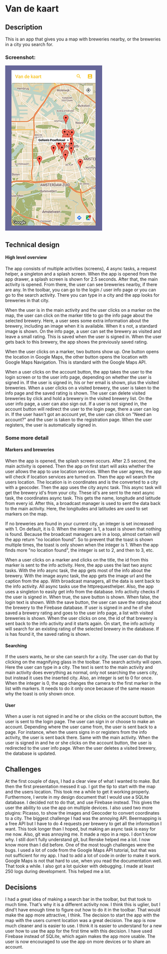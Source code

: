 # Van de kaart

## Description
This is an app that gives you a map with breweries nearby, or the breweries in a city you search for. 

### Screenshot:

![](doc/main_screen.png)


## Technical design
#### High level overview
The app consists of multiple activities (screens), 4 async tasks, a request helper, a singleton and a splash screen.
When the app is opened from the app drawer, a splash screen is shown for 2.5 seconds. After that, the main activity is opened.
From there, the user can see breweries nearby, if there are any. In the toolbar, you can go to the login / user info page or 
you can go to the search activity. There you can type in a city and the app looks for breweries in that city. 

When the user is in the main activity and the user clicks on a marker on the map, the user can click on the marker title to go the info page about the selected
brewery. Here, a user sees some extra information about the brewery, including an image when it is available. When it s not, a standard image is shown. 
On the info page, a user can set the brewery as visited and leave a small rating. This is saved when the user is signed in. When the user gets back to this brewery,
the app shows the previously saved rating. 

When the user clicks on a marker, two buttons show up. One button opens the location in Google Maps, the other button opens the location with Google Maps Navigation.
This is standard with the Google Maps API.

When a user clicks on the account button, the app takes the user to the login screen or to the user info page, depending on whether the user is signed in.
If the user is signed in, his or her email is shown, plus the visited breweries. When a user clicks on a visited brewery, the user is taken to the info page and the
saved rating is shown. The user can delete visited breweries by click and hold a brewery in the visited brewery list. On the user info page, a user can also sign out.
If a user is not signed in, the account button will redirect the user to the login page, there a user can log in. If the user hasn't got an account yet, the user
can click on "Need an account?" and the user is taken to the registration page. When the user registers, the user is automatically signed in. 


### Some more detail
#### Markers and breweries
When the app is opened, the splash screen occurs. After 2.5 second, the main activity is opened. Then the app on first start will asks whether the user allows the app
to use location services. When the user agrees, the app will check if location services are turned on. Then the app wil search the users location. The location is
in coordinates and is the converted to a city with a geocoder. Then the app uses the city async task. This async task will get the brewery id's from your city. 
These id's are sent to the next async task, the coordinates async task. This gets the name, longitude and latitude from every id. After this, a broadcast manager is 
used to sent the data back to the main activity. Here, the longitudes and latitudes are used to set markers on the map. 

If no breweries are found in your current city, an integer is set increased with 1. On default, it is 0. When the integer is 1, a toast is shown that nothing is found.
Because the broadcast managers are in a loop, almost certain will the app return "no location found". So to prevent that the toast is shown multiple times, the toast
is only shown when the integer is 1. When the app finds more "no location found", the integer is set to 2, and then to 3, etc.

When a user clicks on a marker and clicks on the title, the id from this marker is sent to the info activity. Here, the app uses the last two async tasks. With the
info async task, the app gets most of the info about the brewery. With the image async task, the app gets the image url and the caption from the app. With broadcast
managers, all the data is sent back to the info activity. All async tasks use the httprequesthelper. Also, the app uses a singleton to easily get info from the database. 
Info activity checks if the user is signed in. When true, the save button is shown. When false, the login text is shown. With the save button, the user can save 
the rating about the brewery to the Firebase database. 
If user is signed in and he of she saved a brewery rating and goes to the user info page, a list with visited breweries is shown. When the user clicks on one, the id
of that brewery is sent back to the info activity and it starts again. On start, the info activity will search for an existing rating of the selected brewery in the 
database. If is has found it, the saved rating is shown. 


#### Searching
If the users wants, he or she can search for a city. The user can do that by clicking on the magnifying glass in the toolbar. The search activity will open.
Here the user can type in a city. The text is sent to the main activity and main activity does everything as normal, only not searching the users city, but instead
it uses the inserted city. Also, an integer is set to 0 for once. When the integer is 0, the app changes the camera to the first marker in the list with markers. 
It needs to do it only once because of the same reason why the toast is only shown once. 

#### User
When a user is not signed in and he or she clicks on the account button, the user is sent to the login page. The user can sign in or choose to make an account. 
Depending where the user came from, the user is sent back to a page. For instance, when the users signs in or registers from the info activity, the user is sent
back there. Same with the main activity. 
When the user is signed in and he or she clicks on the account button, the user is redirected to the user info page. When the user deletes a visited brewery, the
database is updated. 

## Challenges
At the first couple of days, I had a clear view of what I wanted to make. But then the first presentation messed it up. I got the tip to start with the map and the
users location. This took me a while to get it working properly. 
Furthermore, I wrote in my design document that I would use a SQLite database. I decided not to do that, and use Firebase instead. This gives the user the ability 
to use the app on multiple devices.
I also used two more plugins: Picasso, to show the images and Geocoder to convert coordinates to a city. 
The biggest challenge I had was the annoying API. Beermapping is a free API but I have to do 4 requests per brewery to get all the information I want. This took
longer than I hoped, but making an async task is easy for me now. 
Also, git was annoying me. It made a repo in a repo. I don't know why. I still don't fully understand git, but Renske helped me a lot. I now know more than I did before.
One of the most tough challenges were the bugs. I used a lot of code from the Google Maps API tutorial, but that was not sufficient for my app. I had to add a lot of code
in order to make it work. Google Maps is not that hard to use, when you read the documentation well. That took a while. 
I also got a lot quicker with debugging. I made at least 250 logs during development. This helped me a lot. 

## Decisions
I had a great idea of making a search bar in the toolbar, but that took to much time. That's why it is a different activity now. I think this is uglier, but I 
dind't have enough time to figure out how to do it in the toolbar. That would make the app more attractive, I think.
The decision to start the app with the map with the users current location was a great decision. The app is now much cleaner and is easier to use. I think it is
easier to understand for a new user how to use the app for the first time with this decision.
I have used Firebase instead of SQLite, which again makes the app more usable. The user is now encouraged to use the app on more devices or to share an account.